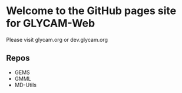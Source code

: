 # Welcome to the GitHub pages site for GLYCAM-Web

Please visit glycam.org or dev.glycam.org

## Repos

* GEMS 
* GMML 
* MD-Utils

